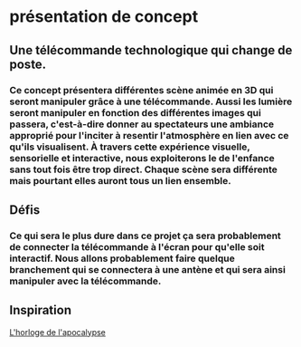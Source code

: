 # présentation de concept
## Une télécommande technologique qui change de poste.
### Ce concept présentera différentes scène animée en 3D qui seront manipuler grâce à une télécommande. Aussi les lumière seront manipuler en fonction des différentes images qui passera, c'est-à-dire donner au spectateurs une ambiance approprié pour l'inciter à resentir l'atmosphère en lien avec ce qu'ils visualisent. À travers cette expérience visuelle, sensorielle et interactive, nous exploiterons le de l'enfance sans tout fois être trop direct. Chaque scène sera différente mais pourtant elles auront tous un lien ensemble.

## Défis
### Ce qui sera le plus dure dans ce projet ça sera probablement de connecter la télécommande à l'écran pour qu'elle soit interactif. Nous allons probablement faire quelque branchement qui se connectera à une antène et qui sera ainsi manipuler avec la télécommande.

## Inspiration 
[L'horloge de l'apocalypse](https://tim-montmorency.com/2022/projets/L-horloge-de-l-apocalypse/docs/web/index.html)
